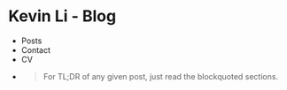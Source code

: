 Kevin Li - Blog
=====

* Posts
* Contact
* CV
* > For TL;DR of any given post, just read the blockquoted sections.
